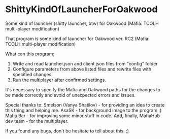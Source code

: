 # ShittyKindOfLauncherForOakwood
Some kind of launcher (shitty launcher, btw) for Oakwood (Mafia: TCOLH multi-player modification)

That program is some kind of launcher for Oakwood ver. RC2 (Mafia: TCOLH multi-player modification)

What can this program:
1) Write and read launcher.json and client.json files from "config" folder
2) Configure parameters from above listed files and rewrite files with specified changes
3) Run the multiplayer after confirmed settings.

It's necessary to specify the Mafia and Oakwood paths for the changes to be made correctly and avoid of unexpected errors and issues.

Special thanks to: 
Smelson (Vanya Shatilov) - for providing an idea to create this thing and helping me.
AsaSK - for background image to the program :)
Mafia Bar - for improving some minor stuff in code.
And, finally, MafiaHub dev team - for the multiplayer.

If you found any bugs, don't be hesitate to tell about this. ;)
